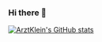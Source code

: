 ### Hi there 👋

[![ArztKlein's GitHub stats](https://github-readme-stats.vercel.app/api?username=ArztKlein)](https://github.com/anuraghazra/github-readme-stats)


<!--
**ArztKlein/ArztKlein** is a ✨ _special_ ✨ repository because its `README.md` (this file) appears on your GitHub profile.

Here are some ideas to get you started:

- 🔭 I’m currently working on ...
- 🌱 I’m currently learning ...
- 👯 I’m looking to collaborate on ...
- 🤔 I’m looking for help with ...
- 💬 Ask me about ...
- 📫 How to reach me: ...
- 😄 Pronouns: ...
- ⚡ Fun fact: ...
-->
